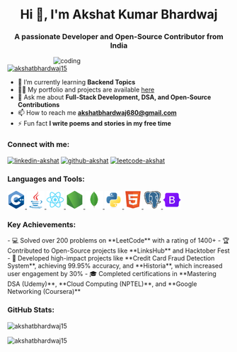 <h1 align="center">Hi 👋, I'm Akshat Kumar Bhardwaj</h1>       
<h3 align="center">A passionate Developer and Open-Source Contributor from India</h3>              
<img align="right" alt="coding" width="400"  src="https://cdn.dribbble.com/users/1162077/screenshots/3848914/programmer.gif">                                                                                
                              
<p align="left"> <a href="https://github.com/ryo-ma/github-profile-trophy"><img src="https://github-profile-trophy.vercel.app/?username=akshatbhardwaj15" alt="akshatbhardwaj15" /></a> </p>
                                                                                                          
- 🌱 I’m currently learning **Backend Topics**                                                                                                                                             
- 👨‍💻 My portfolio and projects are available [here](https://github.com/Akshatbhardwaj15)                                                                                                                                                                                                                         
- 💬 Ask me about **Full-Stack Development, DSA, and Open-Source Contributions**                                      
- 📫 How to reach me **akshatbhardwaj680@gmail.com**                                                                                                                                                                             
- ⚡ Fun fact **I write poems and stories in my free time**                                                                                

<h3 align="left">Connect with me:</h3>
<p align="left">
<a         href="https://www.linkedin.com/in/akshatbhardwaj15/" target="blank"><img align="center" src="https://raw.githubusercontent.com/rahuldkjain/github-profile-readme-generator/master/src/images/icons/Social/linked-in-alt.svg" alt="linkedin-akshat" height="30" width="40" /></a>
<a href="https://github.com/Akshatbhardwaj15" target="blank"><img align="center" src="https://cdn-icons-png.flaticon.com/512/25/25231.png" alt="github-akshat" height="30" width="40" /></a>
<a href="https://leetcode.com/Akshatbhardwaj15/" target="blank"><img align="center" src="https://raw.githubusercontent.com/rahuldkjain/github-profile-readme-generator/master/src/images/icons/Social/leet-code.svg" alt="leetcode-akshat" height="30" width="40" /></a>
</p>

<h3 align="left">Languages and Tools:</h3>
<p align="left"> 
<a href="https://www.cplusplus.com/" target="_blank"> <img src="https://raw.githubusercontent.com/devicons/devicon/master/icons/cplusplus/cplusplus-original.svg" alt="cplusplus" width="40" height="40"/> </a> 
<a href="https://www.java.com/" target="_blank"> <img src="https://raw.githubusercontent.com/devicons/devicon/master/icons/java/java-original.svg" alt="java" width="40" height="40"/> </a>
<a href="https://react.dev/" target="_blank"> <img src="https://raw.githubusercontent.com/devicons/devicon/master/icons/react/react-original.svg" alt="react" width="40" height="40"/> </a> 
<a href="https://nodejs.org/" target="_blank"> <img src="https://raw.githubusercontent.com/devicons/devicon/master/icons/nodejs/nodejs-original.svg" alt="nodejs" width="40" height="40"/> </a>
<a href="https://www.mongodb.com/" target="_blank"> <img src="https://raw.githubusercontent.com/devicons/devicon/master/icons/mongodb/mongodb-original.svg" alt="mongodb" width="40" height="40"/> </a>
<a href="https://www.python.org/" target="_blank"> <img src="https://raw.githubusercontent.com/devicons/devicon/master/icons/python/python-original.svg" alt="python" width="40" height="40"/> </a> 
<a href="https://www.w3.org/html/" target="_blank"> <img src="https://raw.githubusercontent.com/devicons/devicon/master/icons/html5/html5-original.svg" alt="html" width="40" height="40"/> </a>
<a href="https://www.postgresql.org/" target="_blank"> <img    src="https://raw.githubusercontent.com/devicons/devicon/master/icons/postgresql/postgresql-original.svg" alt="postgresql" width="40" height="40"/> </a>
<a href="https://getbootstrap.com/" target="_blank"> <img src="https://raw.githubusercontent.com/devicons/devicon/master/icons/bootstrap/bootstrap-original.svg" alt="bootstrap" width="40" height="40"/> </a>
</p>

<h3 align="left">Key Achievements:</h3>
- 💻 Solved over 200 problems on **LeetCode** with a rating of 1400+  
- 🏆 Contributed to Open-Source projects like **LinksHub** and Hacktober Fest  
- 🚀 Developed high-impact projects like **Credit Card Fraud Detection System**, achieving 99.95% accuracy, and **Historia**, which increased user engagement by 30%  
- 🎓 Completed certifications in **Mastering DSA (Udemy)**, **Cloud Computing (NPTEL)**, and **Google Networking (Coursera)**  

<h3 align="left">GitHub Stats:</h3>
<p><img align="center" src="https://github-readme-stats.vercel.app/api/top-langs?username=akshatbhardwaj15&show_icons=true&locale=en&layout=compact" alt="akshatbhardwaj15" /></p>
<p><img align="center" src="https://github-readme-stats.vercel.app/api?username=akshatbhardwaj15&show_icons=true&locale=en" alt="akshatbhardwaj15" /></p>
